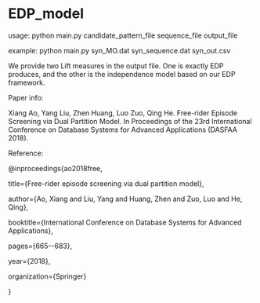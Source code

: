 # EDP_model

usage: python main.py candidate_pattern_file sequence_file output_file

example: python main.py syn_MO.dat syn_sequence.dat syn_out.csv

We provide two Lift measures in the output file. One is exactly EDP produces, and the other is the independence model based on our EDP framework.

Paper info: 

Xiang Ao, Yang Liu, Zhen Huang, Luo Zuo, Qing He. Free-rider Episode Screening via Dual Partition Model. In Proceedings of the 23rd International Conference on Database Systems for Advanced Applications (DASFAA 2018).

Reference:

@inproceedings{ao2018free,

title={Free-rider episode screening via dual partition model},  

author={Ao, Xiang and Liu, Yang and Huang, Zhen and Zuo, Luo and He, Qing},  

booktitle={International Conference on Database Systems for Advanced Applications},  

pages={665--683},  

year={2018},  

organization={Springer}

}

